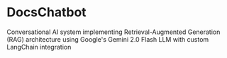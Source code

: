 # DocsChatbot
Conversational AI system implementing Retrieval-Augmented Generation (RAG) architecture using Google's Gemini 2.0 Flash LLM with custom LangChain integration
